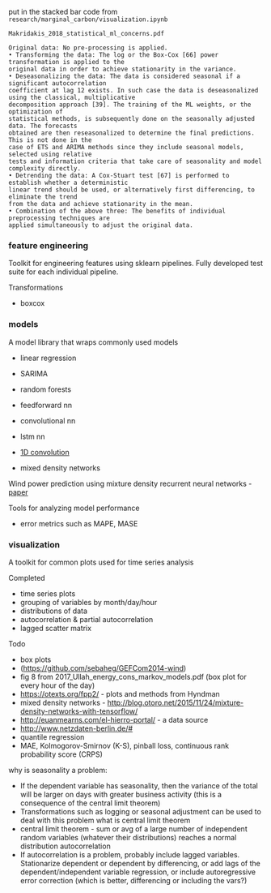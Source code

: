 put in the stacked bar code from `research/marginal_carbon/visualization.ipynb`

```
Makridakis_2018_statistical_ml_concerns.pdf

Original data: No pre-processing is applied.
• Transforming the data: The log or the Box-Cox [66] power transformation is applied to the
original data in order to achieve stationarity in the variance.
• Deseasonalizing the data: The data is considered seasonal if a significant autocorrelation
coefficient at lag 12 exists. In such case the data is deseasonalized using the classical, multiplicative
decomposition approach [39]. The training of the ML weights, or the optimization of
statistical methods, is subsequently done on the seasonally adjusted data. The forecasts
obtained are then reseasonalized to determine the final predictions. This is not done in the
case of ETS and ARIMA methods since they include seasonal models, selected using relative
tests and information criteria that take care of seasonality and model complexity directly.
• Detrending the data: A Cox-Stuart test [67] is performed to establish whether a deterministic
linear trend should be used, or alternatively first differencing, to eliminate the trend
from the data and achieve stationarity in the mean.
• Combination of the above three: The benefits of individual preprocessing techniques are
applied simultaneously to adjust the original data.
```

### feature engineering

Toolkit for engineering features using sklearn pipelines.  Fully developed test suite for each individual pipeline.

Transformations
- boxcox

### models

A model library that wraps commonly used models
- linear regression
- SARIMA
- random forests
- feedforward nn
- convolutional nn
- lstm nn
- [1D convolution](https://machinelearningmastery.com/how-to-develop-rnn-models-for-human-activity-recognition-time-series-classification/)

- mixed density networks

Wind power prediction using mixture density recurrent neural networks - [paper](https://www.researchgate.net/publication/268433998_Wind_power_prediction_using_mixture_density_recurrent_neural_networks)

Tools for analyzing model performance
- error metrics such as MAPE, MASE

### visualization

A toolkit for common plots used for time series analysis

Completed
- time series plots
- grouping of variables by month/day/hour
- distributions of data
- autocorrelation & partial autocorrelation
- lagged scatter matrix

Todo
- box plots
- (https://github.com/sebaheg/GEFCom2014-wind)
- fig 8 from 2017_Ullah_energy_cons_markov_models.pdf (box plot for every hour of the day)
- https://otexts.org/fpp2/ - plots and methods from Hyndman
- mixed density networks - http://blog.otoro.net/2015/11/24/mixture-density-networks-with-tensorflow/
- http://euanmearns.com/el-hierro-portal/ - a data source
- http://www.netzdaten-berlin.de/#
- quantile regression
- MAE, Kolmogorov-Smirnov (K-S), pinball loss, continuous rank probability score (CRPS)

why is seasonality a problem:
* If the dependent variable has seasonality, then the variance of the total will be larger on days with greater business activity (this is a consequence of the central limit theorem)
* Transformations such as logging or seasonal adjustment can be used to deal with this problem
what is central limit theorem
* central limit theorem - sum or avg of a large number of independent random variables (whatever their distributions) reaches a normal distribution
autocorrelation
* If autocorrelation is a problem, probably include lagged variables.  Stationarize dependent or dependent by differencing, or add lags of the dependent/independent variable regression, or include autoregressive error correction (which is better, differencing or including the vars?)
